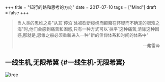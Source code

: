 +++
title = "知行的路和思考的方向"
date = 2017-07-10
tags = ["Mind"]
draft = false
+++

> 当人类的思维之舟"从其\`停泊\`处被砍断缆绳而颠簸在怀疑而不确定的艰难之海"时,他们会感到痛苦和困惑,只有一种方式可以\`抹平\`这种痛苦,清除这种困惑,那就是,思维之船必须重新进入一种"新的信仰体系和时间的体系中"<p align="right">--弗雷泽</p>


## 一线生机,无限希冀 {#一线生机-无限希冀}

![tree](http://cdnimg103.lizhi.fm/audio%5Fcover/2016/10/21/2563735349242175495%5F580x580.jpg)
